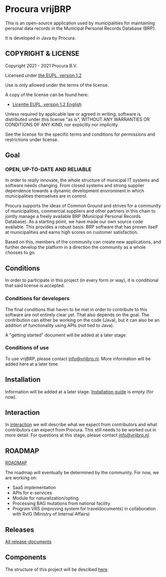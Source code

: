 # Procura vrijBRP

This is an open-source application used by municipalities for maintaining
personal data records in the Municipal Personal Records Database (BRP).

It is developed in Java by Procura.

## COPYRIGHT & LICENSE

Copyright 2021 - 2021 Procura B.V.

Licensed under [the EUPL, version 1.2](../LICENSE.md)

Use is only allowed under the terms of the license.

A copy of the license can be found here:
 - [Licentie EUPL, version 1.2 English](https://joinup.ec.europa.eu/sites/default/files/custom-page/attachment/eupl_v1.2_en.pdf)

Unless required by applicable law or agreed in writing, software is
distributed under this license "as is", WITHOUT ANY WARRANTIES OR
CONDITIONS OF ANY KIND, nor explicitly nor implicitly.

See the license for the specific terms and conditions for permissions
and restrictions under license.

## Goal

### OPEN, UP-TO-DATE AND RELIABLE

In order to *really* innovate, the whole structure of municipal IT
systems and software needs changing. From closed systems and strong
supplier dependence towards a dynamic development environment in
which municipalities themselves are in control.

Procura supports the ideas of Common Ground and strives for a community
of municipalities, commercial suppliers and other partners in this chain
to jointly manage a freely available BRP (Municipal Personal Records
Database).  As a starting point, we have made our own source code available.
This provides a robust basis: BRP software that has proven itself at
municipalities and earns high scores on customer satisfaction.

Based on this, members of the community can create new applications, and
further develop the platform in a direction the community as a whole
chooses to go.

## Conditions

In order to participate in this project (in every form or way), it is
conditional that said license is accepted.

### Conditions for developers

The final conditions that haven to be met in order to contribute to
this software are not entirely clear yet. That also depends on the goal.
The contribution can either be working on the code (Java), but it can
also be an addition of functionality using APIs (not tied to Java).

A "getting started" document will be added at a later stage.

### Conditions of use

To use vrijBRP, please contact info@vrijbrp.nl.
More information will be added here at a later time.

## Installation

Information will be added at a later stage.
[Installation guide](INSTALL.md) is empty (for now).

## Interaction

In [interaction](INTERACTION.md) we will describe what we expect from
contributors and what contributors can expect from Procura. This still
needs to be worked out in more detail. For questions at this stage,
please contact info@vrijbrp.nl.

## ROADMAP

[ROADMAP](ROADMAP.md)

The roadmap will eventually be determined by the community. For now, we are working on:

- SaaS implementation
- APIs for e-services
- Module for naturalization/opting
- Processing BAG mutations from national facility
- Program VRS (improving system for traveldocuments) in collaboration
  with RvIG (Ministry of Internal Affairs)

## Releases

[All release-documents](../Release/Releases.md)

## Components

The structure of this project will be descibed [here](PROJECT-EN.md).
